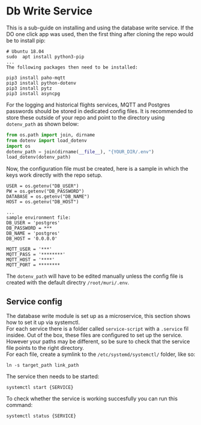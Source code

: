 # Db Write Service

This is a sub-guide on installing and using the database write service. If the DO one click app was used, then the first thing after cloning the repo would be to install pip:

```
# Ubuntu 18.04
sudo  apt install python3-pip
...
The following packages then need to be installed:

pip3 install paho-mqtt
pip3 install python-dotenv
pip3 install pytz
pip3 install asyncpg
```


For the logging and historical flights services, MQTT and Postgres passwords should be stored in dedicated config files. It is recommended to store these outside of your repo and point to the directory using ``dotenv_path`` as shown below:

```python
from os.path import join, dirname
from dotenv import load_dotenv
import os
dotenv_path = join(dirname(__file__), "{YOUR_DIR/.env")
load_dotenv(dotenv_path)
```
Now, the configuration file must be created, here is a sample in which the keys work directly with the repo setup.
```
USER = os.getenv("DB_USER")
PW = os.getenv("DB_PASSWORD")
DATABASE = os.getenv("DB_NAME")
HOST = os.getenv("DB_HOST")

...
sample environment file:
DB_USER = 'postgres'
DB_PASSWORD = ***
DB_NAME = 'postgres'
DB_HOST = '0.0.0.0'

MQTT_USER = '***'
MQTT_PASS = '********'
MQTT_HOST = '****'
MQTT_PORT = ********
```

The ``dotenv_path`` will have to be edited manually unless the config file is created with the default directry ``/root/muri/.env``.

## Service config
The database write module is set up as a microservice, this section shows how to set it up via systemctl.  
For each service there is a folder called ``service-script`` with a ``.service`` fil insidee. Out of the box, these files are configured to set up the service. However your paths may be different, so be sure to check that the service file points to the right directory.  
For each file, create a symlink to the ``/etc/systemd/systemctl/`` folder, like so:

``ln -s target_path link_path``

The service then needs to be started:
```
systemctl start {SERVICE}
```

To check whether the service is working succesfully you can run this command:
```
systemctl status {SERVICE}
``` 
